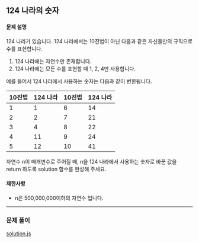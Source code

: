 ## 124 나라의 숫자

#### 문제 설명
124 나라가 있습니다. 124 나라에서는 10진법이 아닌 다음과 같은 자신들만의 규칙으로 수를 표현합니다.

1. 124 나라에는 자연수만 존재합니다.
2. 124 나라에는 모든 수를 표현할 때 1, 2, 4만 사용합니다.

예를 들어서 124 나라에서 사용하는 숫자는 다음과 같이 변환됩니다.

10진법|124 나라|10진법|124 나라
---|---|---|---
1|1|6|14
2|2|7|21
3|4|8|22
4|11|9|24
5|12|10|41

자연수 n이 매개변수로 주어질 때, n을 124 나라에서 사용하는 숫자로 바꾼 값을 return 하도록 solution 함수를 완성해 주세요.

#### 제한사항
- n은 500,000,000이하의 자연수 입니다.

***

### 문제 풀이

[solution.js](./solution.js)
